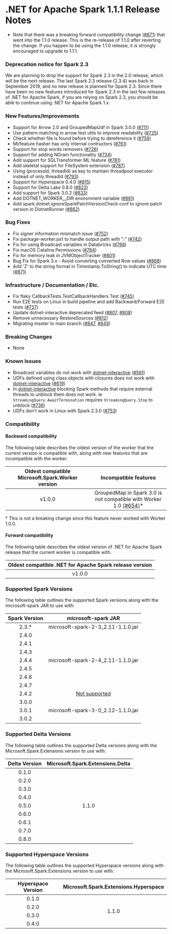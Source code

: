 # .NET for Apache Spark 1.1.1 Release Notes

* Note that there was a breaking forward compatibility change ([#871](https://github.com/dotnet/spark/pull/871)) that went into the 1.1.0 release. This is the re-release of 1.1.0 after reverting the change. If you happen to be using the 1.1.0 release, it is strongly encouraged to upgrade to 1.1.1.

### Deprecation notice for Spark 2.3

We are planning to drop the support for Spark 2.3 in the 2.0 release, which will be the next release.
The last Spark 2.3 release (2.3.4) was back in September 2019, and no new release is planned for Spark 2.3. Since there have been no new features introduced for Spark 2.3 in the last few releases of .NET for Apache Spark, if you are relying on Spark 2.3, you should be able to continue using .NET for Apache Spark 1.x.

### New Features/Improvements

* Support for Arrow 2.0 and GroupedMapUdf in Spark 3.0.0 ([#711](https://github.com/dotnet/spark/pull/711))
* Use pattern matching in arrow test utils to improve readability ([#725](https://github.com/dotnet/spark/pull/725))
* Check whether file is found before trying to dereference it ([#759](https://github.com/dotnet/spark/pull/759))
* Ml/feature hasher has only internal contructors ([#761](https://github.com/dotnet/spark/pull/761))
* Support for stop words removers ([#726](https://github.com/dotnet/spark/pull/726))
* Support for adding NGram functionality ([#734](https://github.com/dotnet/spark/pull/734))
* Add support for SQLTransformer ML feature ([#781](https://github.com/dotnet/spark/pull/781))
* Add skeletal support for FileSystem extension ([#787](https://github.com/dotnet/spark/pull/787))
* Using (processId, threadId) as key to mantain threadpool executor instead of only threadId ([#793](https://github.com/dotnet/spark/pull/793))
* Support for Hyperspace 0.4.0 ([#815](https://github.com/dotnet/spark/pull/815))
* Support for Delta Lake 0.8.0 ([#823](https://github.com/dotnet/spark/pull/823))
* Add support for Spark 3.0.2 ([#833](https://github.com/dotnet/spark/pull/833))
* Add DOTNET_WORKER_<ver>_DIR environment variable ([#861](https://github.com/dotnet/spark/pull/861))
* Add spark.dotnet.ignoreSparkPatchVersionCheck conf to ignore patch version in DotnetRunner ([#862](https://github.com/dotnet/spark/pull/862))

### Bug Fixes

* Fix signer information mismatch issue ([#752](https://github.com/dotnet/spark/pull/752))
* Fix package-worker.ps1 to handle output path with ":" ([#742](https://github.com/dotnet/spark/pull/742))
* Fix for using Broadcast variables in Databricks ([#766](https://github.com/dotnet/spark/pull/766))
* Fix macOS Catalina Permissions ([#784](https://github.com/dotnet/spark/pull/784))
* Fix for memory leak in JVMObjectTracker ([#801](https://github.com/dotnet/spark/pull/801))
* Bug Fix for Spark 3.x - Avoid converting converted Row values ([#868](https://github.com/dotnet/spark/pull/868))
* Add 'Z' to the string format in Timestamp.ToString() to indicate UTC time ([#871](https://github.com/dotnet/spark/pull/871))

### Infrastructure / Documentation / Etc.

* Fix flaky CallbackTests.TestCallbackHandlers Test ([#745](https://github.com/dotnet/spark/pull/745))
* Run E2E tests on Linux in build pipeline and add Backward/Forward E2E tests ([#737](https://github.com/dotnet/spark/pull/737))
* Update dotnet-interactive deprecated feed ([#807](https://github.com/dotnet/spark/pull/807), [#808](https://github.com/dotnet/spark/pull/808))
* Remove unnecessary RestoreSources ([#812](https://github.com/dotnet/spark/pull/812))
* Migrating master to main branch ([#847](https://github.com/dotnet/spark/pull/847), [#849](https://github.com/dotnet/spark/pull/849))

### Breaking Changes

* None

### Known Issues

* Broadcast variables do not work with [dotnet-interactive](https://github.com/dotnet/interactive) ([#561](https://github.com/dotnet/spark/pull/561))
* UDFs defined using class objects with closures does not work with [dotnet-interactive](https://github.com/dotnet/interactive) ([#619](https://github.com/dotnet/spark/pull/619))
* In [dotnet-interactive](https://github.com/dotnet/interactive) blocking Spark methods that require external threads to unblock them does not work. ie `StreamingQuery.AwaitTermination` requires `StreamingQuery.Stop` to unblock ([#736](https://github.com/dotnet/spark/pull/736))
* UDFs don't work in Linux with Spark 2.3.0 ([#753](https://github.com/dotnet/spark/issues/753))

### Compatibility

#### Backward compatibility

The following table describes the oldest version of the worker that the current version is compatible with, along with new features that are incompatible with the worker.

<table>
    <thead>
        <tr>
            <th>Oldest compatible Microsoft.Spark.Worker version</th>
            <th>Incompatible features</th>
        </tr>
    </thead>
    <tbody align="center">
        <tr>
            <td>v1.0.0</td>
            <td>GroupedMap in Spark 3.0 is not compatible with Worker 1.0 <a href="https://github.com/dotnet/spark/pull/654">(#654)</a>*</td>
        </tr>
    </tbody>
</table>
* This is not a breaking change since this feature never worked with Worker 1.0.0.

#### Forward compatibility

The following table describes the oldest version of .NET for Apache Spark release that the current worker is compatible with.

<table>
    <thead>
        <tr>
            <th>Oldest compatible .NET for Apache Spark release version</th>
        </tr>
    </thead>
    <tbody align="center">
        <tr>
            <td>v1.0.0</td>
        </tr>
    </tbody>
</table>

### Supported Spark Versions

The following table outlines the supported Spark versions along with the microsoft-spark JAR to use with:

<table>
    <thead>
        <tr>
            <th>Spark Version</th>
            <th>microsoft-spark JAR</th>
        </tr>
    </thead>
    <tbody align="center">
        <tr>
            <td>2.3.*</td>
            <td>microsoft-spark-2-3_2.11-1.1.0.jar</td>
        </tr>
        <tr>
            <td>2.4.0</td>
            <td rowspan=7>microsoft-spark-2-4_2.11-1.1.0.jar</td>
        </tr>
        <tr>
            <td>2.4.1</td>
        </tr>
        <tr>
            <td>2.4.3</td>
        </tr>
        <tr>
            <td>2.4.4</td>
        </tr>
        <tr>
            <td>2.4.5</td>
        </tr>
        <tr>
            <td>2.4.6</td>
        </tr>
        <tr>
            <td>2.4.7</td>
        </tr>
        <tr>
            <td>2.4.2</td>
            <td><a href="https://github.com/dotnet/spark/issues/60">Not supported</a></td>
        </tr>
        <tr>
            <td>3.0.0</td>
            <td rowspan=3>microsoft-spark-3-0_2.12-1.1.0.jar</td>
        </tr>
        <tr>
            <td>3.0.1</td>
        </tr>
		<tr>
            <td>3.0.2</td>
        </tr>
    </tbody>
</table>

### Supported Delta Versions

The following table outlines the supported Delta versions along with the Microsoft.Spark.Extensions version to use with:

<table>
    <thead>
        <tr>
            <th>Delta Version</th>
            <th>Microsoft.Spark.Extensions.Delta</th>
        </tr>
    </thead>
    <tbody align="center">
        <tr>
            <td>0.1.0</td>
            <td rowspan=9>1.1.0</td>
        </tr>
        <tr>
            <td>0.2.0</td>
        </tr>
        <tr>
            <td>0.3.0</td>
        </tr>
        <tr>
            <td>0.4.0</td>
        </tr>
        <tr>
            <td>0.5.0</td>
        </tr>
        <tr>
            <td>0.6.0</td>
        </tr>
        <tr>
            <td>0.6.1</td>
        </tr>
        <tr>
            <td>0.7.0</td>
        </tr>
		<tr>
            <td>0.8.0</td>
        </tr>
    </tbody>
</table>

### Supported Hyperspace Versions

The following table outlines the supported Hyperspace versions along with the Microsoft.Spark.Extensions version to use with:

<table>
    <thead>
        <tr>
            <th>Hyperspace Version</th>
            <th>Microsoft.Spark.Extensions.Hyperspace</th>
        </tr>
    </thead>
    <tbody align="center">
        <tr>
            <td>0.1.0</td>
            <td rowspan=4>1.1.0</td>
        </tr>
        <tr>
            <td>0.2.0</td>
        </tr>
		<tr>
            <td>0.3.0</td>
        </tr>
		<tr>
            <td>0.4.0</td>
        </tr>
    </tbody>
</table>
